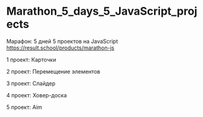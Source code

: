 # Marathon_5_days_5_JavaScript_projects

Марафон: 5 дней 5 проектов на JavaScript
https://result.school/products/marathon-js

1 проект: Карточки

2 проект: Перемещение элементов

3 проект: Слайдер

4 проект: Ховер-доска

5 проект: Aim
